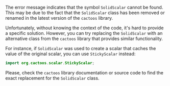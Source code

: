The error message indicates that the symbol `SolidScalar` cannot be found. This may be due to the fact that the `SolidScalar` class has been removed or renamed in the latest version of the `cactoos` library. 

Unfortunately, without knowing the context of the code, it's hard to provide a specific solution. However, you can try replacing the `SolidScalar` with an alternative class from the `cactoos` library that provides similar functionality.

For instance, if `SolidScalar` was used to create a scalar that caches the value of the original scalar, you can use `StickyScalar` instead:

```java
import org.cactoos.scalar.StickyScalar;
```

Please, check the `cactoos` library documentation or source code to find the exact replacement for the `SolidScalar` class.